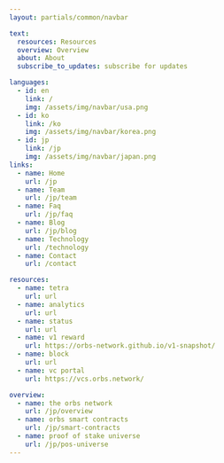 ```yaml
---
layout: partials/common/navbar

text:
  resources: Resources
  overview: Overview
  about: About
  subscribe_to_updates: subscribe for updates

languages:
  - id: en
    link: /
    img: /assets/img/navbar/usa.png
  - id: ko
    link: /ko
    img: /assets/img/navbar/korea.png
  - id: jp
    link: /jp
    img: /assets/img/navbar/japan.png
links:
  - name: Home
    url: /jp
  - name: Team
    url: /jp/team
  - name: Faq
    url: /jp/faq
  - name: Blog
    url: /jp/blog
  - name: Technology
    url: /technology
  - name: Contact
    url: /contact

resources:
  - name: tetra
    url: url
  - name: analytics
    url: url
  - name: status
    url: url
  - name: v1 reward
    url: https://orbs-network.github.io/v1-snapshot/
  - name: block
    url: url
  - name: vc portal
    url: https://vcs.orbs.network/

overview:
  - name: the orbs network
    url: /jp/overview
  - name: orbs smart contracts
    url: /jp/smart-contracts
  - name: proof of stake universe
    url: /jp/pos-universe
---
```


